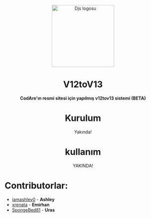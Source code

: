    <div align="center">

<img height="200" src="https://discord.js.org/android-chrome-192x192.png" alt="Djs logosu"/>

# V12toV13

**CodAre'ın resmi sitesi için yapılmış v12tov13 sistemi (BETA)**

 # Kurulum
 Yakında!
 
 # kullanım 
 YAKINDA!
     </div>

# Contributorlar:
* [iamashley0](https://github.com/iamashley0) -
  **Ashley**
* [xrenata](https://github.com/xrenata) -
  **Emirhan**
* [SpongeBed81](https://github.com/SpongeBed81) -
  **Uras**


